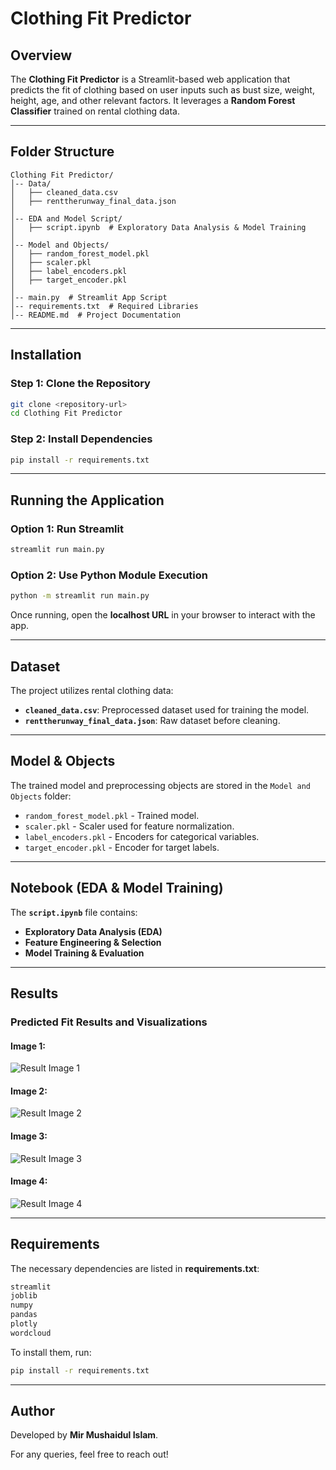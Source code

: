 # Clothing Fit Predictor

## Overview
The **Clothing Fit Predictor** is a Streamlit-based web application that predicts the fit of clothing based on user inputs such as bust size, weight, height, age, and other relevant factors. It leverages a **Random Forest Classifier** trained on rental clothing data.

---

## Folder Structure
```
Clothing Fit Predictor/
│-- Data/
│   ├── cleaned_data.csv
│   ├── renttherunway_final_data.json
│
│-- EDA and Model Script/
│   ├── script.ipynb  # Exploratory Data Analysis & Model Training
│
│-- Model and Objects/
│   ├── random_forest_model.pkl
│   ├── scaler.pkl
│   ├── label_encoders.pkl
│   ├── target_encoder.pkl
│
│-- main.py  # Streamlit App Script
│-- requirements.txt  # Required Libraries
│-- README.md  # Project Documentation
```

---

## Installation
### **Step 1: Clone the Repository**
```sh
git clone <repository-url>
cd Clothing Fit Predictor
```

### **Step 2: Install Dependencies**
```sh
pip install -r requirements.txt
```

---

## Running the Application
### **Option 1: Run Streamlit**
```sh
streamlit run main.py
```

### **Option 2: Use Python Module Execution**
```sh
python -m streamlit run main.py
```

Once running, open the **localhost URL** in your browser to interact with the app.

---

## Dataset
The project utilizes rental clothing data:
- **`cleaned_data.csv`**: Preprocessed dataset used for training the model.
- **`renttherunway_final_data.json`**: Raw dataset before cleaning.

---

## Model & Objects
The trained model and preprocessing objects are stored in the `Model and Objects` folder:
- `random_forest_model.pkl` - Trained model.
- `scaler.pkl` - Scaler used for feature normalization.
- `label_encoders.pkl` - Encoders for categorical variables.
- `target_encoder.pkl` - Encoder for target labels.

---

## Notebook (EDA & Model Training)
The **`script.ipynb`** file contains:
- **Exploratory Data Analysis (EDA)**
- **Feature Engineering & Selection**
- **Model Training & Evaluation**

---

## Results
### **Predicted Fit Results and Visualizations**
#### Image 1:
![Result Image 1](https://drive.google.com/uc?id=1wDfyb7ebcVSzGh299xDoGUsqGmlPAexw)

#### Image 2:
![Result Image 2](https://drive.google.com/uc?id=1G-Pf1Lwwa973q_hUSPKR_1OiyLCXLwkX)

#### Image 3:
![Result Image 3](https://drive.google.com/uc?id=1Q8G2ZwZ-sQESWBZXhpgpZldBJoRaa0qc)

#### Image 4:
![Result Image 4](https://drive.google.com/uc?id=12-h4BWOyKPBAKxwWFikDjjAirWY80dBq)

---

## Requirements
The necessary dependencies are listed in **requirements.txt**:
```txt
streamlit
joblib
numpy
pandas
plotly
wordcloud
```

To install them, run:
```sh
pip install -r requirements.txt
```

---

## Author
Developed by **Mir Mushaidul Islam**.

For any queries, feel free to reach out!
